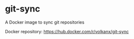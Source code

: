 # git-sync

A Docker image to sync git repositories

Docker repository: https://hub.docker.com/r/volkanx/git-sync

